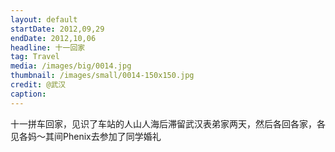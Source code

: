 ```yaml
---
layout: default
startDate: 2012,09,29
endDate: 2012,10,06
headline: 十一回家
tag: Travel
media: /images/big/0014.jpg
thumbnail: /images/small/0014-150x150.jpg
credit: @武汉
caption: 
---
```

十一拼车回家，见识了车站的人山人海后滞留武汉表弟家两天，然后各回各家，各见各妈～其间Phenix去参加了同学婚礼